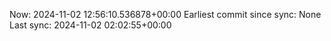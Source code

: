 Now: 2024-11-02 12:56:10.536878+00:00 Earliest commit since sync: None Last sync: 2024-11-02 02:02:55+00:00
